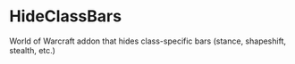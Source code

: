 # HideClassBars
World of Warcraft addon that hides class-specific bars (stance, shapeshift, stealth, etc.)
